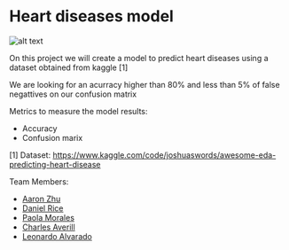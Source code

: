 # Heart diseases model

![alt text](https://th.bing.com/th/id/R.209ef541590af14032aee4ca63c4e8ae?rik=Met3bGnverH9%2bw&pid=ImgRaw&r=0) 

On this project we will create a model to predict heart diseases using a dataset obtained from kaggle [1] 

We are looking for an acurracy higher than 80% and less than 5% of false negattives on our confusion matrix

Metrics to measure the model results:
* Accuracy
* Confusion marix

[1] Dataset: https://www.kaggle.com/code/joshuaswords/awesome-eda-predicting-heart-disease

Team Members:
* [Aaron Zhu](https://github.com/aazhu0)
* [Daniel Rice](https://github.com/drice16)
* [Paola Morales](https://github.com/285608)
* [Charles Averill](https://github.com/charlieaverill)
* [Leonardo Alvarado](https://github.com/Leonardoalv201)
